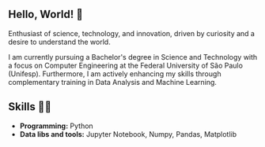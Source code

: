 ## Hello, World! 👋

Enthusiast of science, technology, and innovation, driven by curiosity and a desire to understand the world.

I am currently pursuing a Bachelor's degree in Science and Technology with a focus on Computer Engineering at the Federal University of São Paulo (Unifesp). Furthermore, I am actively enhancing my skills through complementary training in Data Analysis and Machine Learning.

## Skills 👨‍💻
- **Programming:** Python
- **Data libs and tools:** Jupyter Notebook, Numpy, Pandas, Matplotlib

